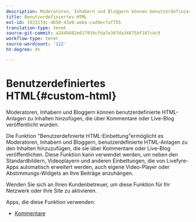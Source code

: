 ```yaml
---
description: Moderatoren, Inhabern und Bloggern können benutzerdefinierte HTML-Anlagen zu Inhalten hinzufügen, die über Kommentare oder Live-Blog veröffentlicht wurden.
title: Benutzerdefiniertes HTML
exl-id: 193317dc-4650-43a9-aeba-cad9ecfaf755
translation-type: tm+mt
source-git-commit: a2449482e617939cfda7e367da34875bf187c4c9
workflow-type: tm+mt
source-wordcount: '122'
ht-degree: 4%

---
```


# Benutzerdefiniertes HTML{#custom-html}

Moderatoren, Inhabern und Bloggern können benutzerdefinierte HTML-Anlagen zu Inhalten hinzufügen, die über Kommentare oder Live-Blog veröffentlicht wurden.

Die Funktion &quot;Benutzerdefinierte HTML-Einbettung&quot;ermöglicht es Moderatoren, Inhabern und Bloggern, benutzerdefinierte HTML-Anlagen zu den Inhalten hinzuzufügen, die sie über Kommentare oder Live-Blog veröffentlichen. Diese Funktion kann verwendet werden, um neben den Standardbildern, Videoplayern und anderen Einbettungen, die von Livefyre-Apps automatisch erweitert werden, auch eigene Video-Player oder Abstimmungs-Widgets an Ihre Beiträge anzuhängen.

Wenden Sie sich an Ihren Kundenbetreuer, um diese Funktion für Ihr Netzwerk oder Ihre Site zu aktivieren.

Apps, die diese Funktion verwenden:

* [Kommentare](/help/using/c-about-apps/c-comments/c-comments.md)
